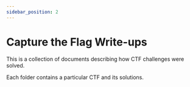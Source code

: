 ```yaml
---
sidebar_position: 2
---
```


# Capture the Flag Write-ups

This is a collection of documents describing how CTF challenges were solved.

Each folder contains a particular CTF and its solutions.